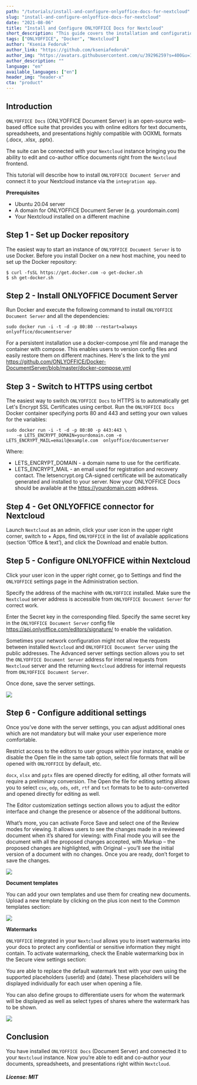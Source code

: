 ```yaml
---
path: "/tutorials/install-and-configure-onlyoffice-docs-for-nextcloud"
slug: "install-and-configure-onlyoffice-docs-for-nextcloud"
date: "2021-08-06"
title: "Install and Configure ONLYOFFICE Docs for Nextcloud"
short_description: "This guide covers the installation and configuration of ONLYOFFICE Docs to work with Nextcloud."
tags: ["ONLYOFFICE", "Docker", "Nextcloud"]
author: "Ksenia Fedoruk"
author_link: "https://github.com/kseniafedoruk"
author_img: "https://avatars.githubusercontent.com/u/39296259?s=400&u=1e8ca4fc0e50f214b0cf277f40443f4298d855d8&v=4"
author_description: ""
language: "en"
available_languages: ["en"]
header_img: "header-x"
cta: "product"
---
```


## Introduction

`ONLYOFFICE Docs` (ONLYOFFICE Document Server) is an open-source web-based office suite that provides you with online editors for text documents, spreadsheets, and presentations highly compatible with OOXML formats (.docx, .xlsx, .pptx). 

The suite can be connected with your `Nextcloud` instance bringing you the ability to edit and co-author office documents right from the `Nextcloud` frontend. 

This tutorial will describe how to install `ONLYOFFICE Document Server` and connect it to your Nextcloud instance via the `integration app`.

**Prerequisites**

*	Ubuntu 20.04 server 
*	A domain for ONLYOFFICE Document Server (e.g. yourdomain.com)
*	Your Nextcloud installed on a different machine


## Step 1 - Set up Docker repository

The easiest way to start an instance of `ONLYOFFICE Document Server` is to use Docker. Before you install Docker on a new host machine, you need to set up the Docker repository:

```shell=
$ curl -fsSL https://get.docker.com -o get-docker.sh
$ sh get-docker.sh
```

## Step 2 - Install ONLYOFFICE Document Server

Run Docker and execute the following command to install `ONLYOFFICE Document Server` and all the dependencies:

```shell=
sudo docker run -i -t -d -p 80:80 --restart=always onlyoffice/documentserver
```
For a persistent installation use a docker-compose.yml file and manage the container with compose. This enables users to version config files and easily restore them on different machines.
Here's the link to the yml https://github.com/ONLYOFFICE/Docker-DocumentServer/blob/master/docker-compose.yml 

## Step 3 - Switch to HTTPS using certbot

The easiest way to switch `ONLYOFFICE Docs` to HTTPS is to automatically get Let's Encrypt SSL Certificates using certbot.
Run the `ONLYOFFICE Docs` Docker container specifying ports 80 and 443 and setting your own values for the variables:

```shell=
sudo docker run -i -t -d -p 80:80 -p 443:443 \
    -e LETS_ENCRYPT_DOMAIN=yourdomain.com -e LETS_ENCRYPT_MAIL=email@example.com  onlyoffice/documentserver
```

Where:
*	LETS_ENCRYPT_DOMAIN - a domain name to use for the certificate.
*	LETS_ENCRYPT_MAIL - an email used for registration and recovery contact.
The letsencrypt.org CA-signed certificate will be automatically generated and installed to your server. Now your ONLYOFFICE Docs should be available at the https://yourdomain.com address.


## Step 4 - Get ONLYOFFICE connector for Nextcloud


Launch `Nextcloud` as an admin, click your user icon in the upper right corner, switch to + Apps, find `ONLYOFFICE` in the list of available applications (section ‘Office & text’), and click the Download and enable button. 


## Step 5 - Configure ONLYOFFICE within Nextcloud

Click your user icon in the upper right corner, go to Settings and find the `ONLYOFFICE` settings page in the Administration section. 

Specify the address of the machine with `ONLYOFFICE` installed. Make sure the `Nextcloud` server address is accessible from `ONLYOFFICE Document Server` for correct work.

Enter the Secret key in the corresponding filed. Specify the same secret key in the `ONLYOFFICE Document Server` config file https://api.onlyoffice.com/editors/signature/ to enable the validation.

Sometimes your network configuration might not allow the requests between installed `Nextcloud` and `ONLYOFFICE Document Server` using the public addresses. The Advanced server settings section allows you to set the `ONLYOFFICE Document Server` address for internal requests from `Nextcloud` server and the returning `Nextcloud` address for internal requests from `ONLYOFFICE Document Server`. 

Once done, save the server settings.

![](images/1-server-settings.png) 


## Step 6 - Configure additional settings 

Once you’ve done with the server settings, you can adjust additional ones which are not mandatory but will make your user experience more comfortable.

Restrict access to the editors to user groups within your instance, enable or disable the Open file in the same tab option, select file formats that will be opened with `ONLYOFFICE` by default, etc.

`docx`, `xlsx` and `pptx` files are opened directly for editing, all other formats will require a preliminary conversion. The Open the file for editing setting allows you to select `csv`, `odp`, `ods`, `odt`, `rtf` and `txt` formats to be to auto-converted and opened directly for editing as well.

The Editor customization settings section allows you to adjust the editor interface and change the presence or absence of the additional buttons.

What’s more, you can activate Force Save and select one of the Review modes for viewing. It allows users to see the changes made in a reviewed document when it’s shared for viewing: with Final mode you will see the document with all the proposed changes accepted, with Markup – the proposed changes are highlighted, with Original – you’ll see the initial version of a document with no changes.
Once you are ready, don’t forget to save the changes.

![](images/2-common-settings.png) 


**Document templates**

You can add your own templates and use them for creating new documents. Upload a new template by clicking on the plus icon next to the Common templates section:

![](images/3-templates.png)


**Watermarks**

`ONLYOFFICE` integrated in your `Nextcloud` allows you to insert watermarks into your docs to protect any confidential or sensitive information they might contain. To activate watermarking, check the Enable watermarking box in the Secure view settings section:

You are able to replace the default watermark text with your own using the supported placeholders {userId} and {date}. These placeholders will be displayed individually for each user when opening a file.

You can also define groups to differentiate users for whom the watermark will be displayed as well as select types of shares where the watermark has to be shown. 

![](images/4-watermarking.png)

## Conclusion

You have installed `ONLYOFFICE Docs` (Document Server) and connected it to your `Nextcloud` instance. Now you’re able to edit and co-author your documents, spreadsheets, and presentations right within `Nextcloud`. 

##### License: MIT

<!--

Contributor's Certificate of Origin

By making a contribution to this project, I certify that:

(a) The contribution was created in whole or in part by me and I have
    the right to submit it under the license indicated in the file; or

(b) The contribution is based upon previous work that, to the best of my
    knowledge, is covered under an appropriate license and I have the
    right under that license to submit that work with modifications,
    whether created in whole or in part by me, under the same license
    (unless I am permitted to submit under a different license), as
    indicated in the file; or

(c) The contribution was provided directly to me by some other person
    who certified (a), (b) or (c) and I have not modified it.

(d) I understand and agree that this project and the contribution are
    public and that a record of the contribution (including all personal
    information I submit with it, including my sign-off) is maintained
    indefinitely and may be redistributed consistent with this project
    or the license(s) involved.

Signed-off-by: [submitter's name and email address here]

-->
